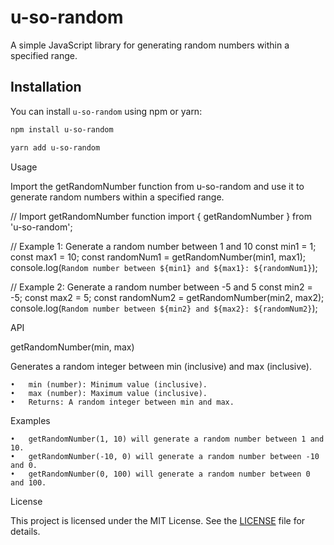 # u-so-random

A simple JavaScript library for generating random numbers within a specified range.

## Installation

You can install `u-so-random` using npm or yarn:

```bash
npm install u-so-random
```

```bash
yarn add u-so-random
```

Usage

Import the getRandomNumber function from u-so-random and use it to generate random numbers within a specified range.

// Import getRandomNumber function
import { getRandomNumber } from 'u-so-random';

// Example 1: Generate a random number between 1 and 10
const min1 = 1;
const max1 = 10;
const randomNum1 = getRandomNumber(min1, max1);
console.log(`Random number between ${min1} and ${max1}: ${randomNum1}`);

// Example 2: Generate a random number between -5 and 5
const min2 = -5;
const max2 = 5;
const randomNum2 = getRandomNumber(min2, max2);
console.log(`Random number between ${min2} and ${max2}: ${randomNum2}`);

API

getRandomNumber(min, max)

Generates a random integer between min (inclusive) and max (inclusive).

    •	min (number): Minimum value (inclusive).
    •	max (number): Maximum value (inclusive).
    •	Returns: A random integer between min and max.

Examples

    •	getRandomNumber(1, 10) will generate a random number between 1 and 10.
    •	getRandomNumber(-10, 0) will generate a random number between -10 and 0.
    •	getRandomNumber(0, 100) will generate a random number between 0 and 100.

License

This project is licensed under the MIT License. See the [LICENSE](./LICENSE) file for details.
